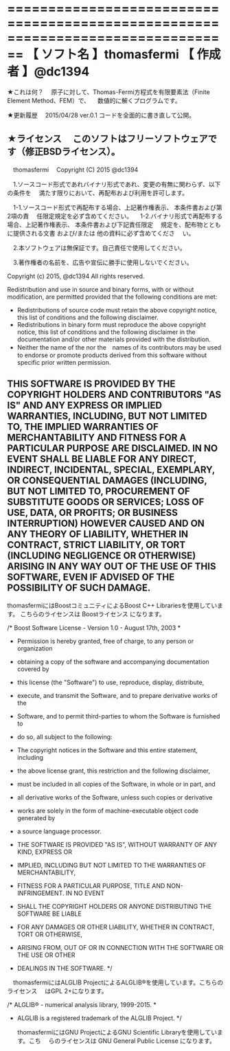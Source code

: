 ﻿================================================================================
【 ソフト名 】thomasfermi
【  作成者  】@dc1394
================================================================================

★これは何？
　原子に対して、Thomas-Fermi方程式を有限要素法（Finite Element Method、FEM）で、
　数値的に解くプログラムです。

★更新履歴
　2015/04/28 ver.0.1  コードを全面的に書き直して公開。

★ライセンス
　このソフトはフリーソフトウェアです（修正BSDライセンス）。
--------------------------------------------------------------------------------
　thomasfermi
　Copyright (C) 2015 @dc1394

　1.ソースコード形式であれバイナリ形式であれ、変更の有無に関わらず、以下の条件を
　満たす限りにおいて、再配布および利用を許可します。

　1-1.ソースコード形式で再配布する場合、上記著作権表示、 本条件書および第2項の責
　任限定規定を必ず含めてください。
　1-2.バイナリ形式で再配布する場合、上記著作権表示、 本条件書および下記責任限定
　規定を、配布物とともに提供される文書 および/または 他の資料に必ず含めてくださ
　い。

　2.本ソフトウェアは無保証です。自己責任で使用してください。

　3.著作権者の名前を、広告や宣伝に勝手に使用しないでください。

  Copyright (c) 2015, @dc1394
  All rights reserved.

  Redistribution and use in source and binary forms, with or without
  modification, are permitted provided that the following conditions are met:
  * Redistributions of source code must retain the above copyright notice, 
    this list of conditions and the following disclaimer.
  * Redistributions in binary form must reproduce the above copyright notice, 
    this list of conditions and the following disclaimer in the documentation 
    and/or other materials provided with the distribution.
  * Neither the name of the <organization> nor the　names of its contributors 
    may be used to endorse or promote products derived from this software 
    without specific prior written permission.

  THIS SOFTWARE IS PROVIDED BY THE COPYRIGHT HOLDERS AND CONTRIBUTORS "AS IS"
  AND
  ANY EXPRESS OR IMPLIED WARRANTIES, INCLUDING, BUT NOT LIMITED TO, THE IMPLIED
  WARRANTIES OF MERCHANTABILITY AND FITNESS FOR A PARTICULAR PURPOSE ARE
  DISCLAIMED. IN NO EVENT SHALL <COPYRIGHT HOLDER> BE LIABLE FOR ANY
  DIRECT, INDIRECT, INCIDENTAL, SPECIAL, EXEMPLARY, OR CONSEQUENTIAL DAMAGES
  (INCLUDING, BUT NOT LIMITED TO, PROCUREMENT OF SUBSTITUTE GOODS OR SERVICES;
  LOSS OF USE, DATA, OR PROFITS; OR BUSINESS INTERRUPTION) HOWEVER CAUSED AND
  ON ANY THEORY OF LIABILITY, WHETHER IN CONTRACT, STRICT LIABILITY, OR TORT
  (INCLUDING NEGLIGENCE OR OTHERWISE) ARISING IN ANY WAY OUT OF THE USE OF THIS
  SOFTWARE, EVEN IF ADVISED OF THE POSSIBILITY OF SUCH DAMAGE.
--------------------------------------------------------------------------------

  thomasfermiにはBoostコミュニティによるBoost C++ Librariesを使用しています。
  こちらのライセンスは Boostライセンス になります。

/* Boost Software License - Version 1.0 - August 17th, 2003
*
* Permission is hereby granted, free of charge, to any person or organization
* obtaining a copy of the software and accompanying documentation covered by
* this license (the "Software") to use, reproduce, display, distribute,
* execute, and transmit the Software, and to prepare derivative works of the
* Software, and to permit third-parties to whom the Software is furnished to
* do so, all subject to the following:

* The copyright notices in the Software and this entire statement, including
* the above license grant, this restriction and the following disclaimer,
* must be included in all copies of the Software, in whole or in part, and
* all derivative works of the Software, unless such copies or derivative
* works are solely in the form of machine-executable object code generated by
* a source language processor.

* THE SOFTWARE IS PROVIDED "AS IS", WITHOUT WARRANTY OF ANY KIND, EXPRESS OR
* IMPLIED, INCLUDING BUT NOT LIMITED TO THE WARRANTIES OF MERCHANTABILITY,
* FITNESS FOR A PARTICULAR PURPOSE, TITLE AND NON-INFRINGEMENT. IN NO EVENT
* SHALL THE COPYRIGHT HOLDERS OR ANYONE DISTRIBUTING THE SOFTWARE BE LIABLE
* FOR ANY DAMAGES OR OTHER LIABILITY, WHETHER IN CONTRACT, TORT OR OTHERWISE,
* ARISING FROM, OUT OF OR IN CONNECTION WITH THE SOFTWARE OR THE USE OR OTHER
* DEALINGS IN THE SOFTWARE.
*/

　thomasfermiにはALGLIB ProjectによるALGLIB®を使用しています。こちらのライセンス
　はGPL 2+になります。

/* ALGLIB® - numerical analysis library, 1999-2015.
*
* ALGLIB is a registered trademark of the ALGLIB Project.
*/

  thomasfermiにはGNU ProjectによるGNU Scientific Libraryを使用しています。こち
　らのライセンスは GNU General Public License になります。
